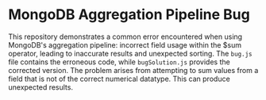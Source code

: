 # MongoDB Aggregation Pipeline Bug
This repository demonstrates a common error encountered when using MongoDB's aggregation pipeline: incorrect field usage within the $sum operator, leading to inaccurate results and unexpected sorting.
The `bug.js` file contains the erroneous code, while `bugSolution.js` provides the corrected version.  The problem arises from attempting to sum values from a field that is not of the correct numerical datatype.  This can produce unexpected results.